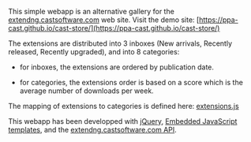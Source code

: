 This simple webapp is an alternative gallery for the [extendng.castsoftware.com](extendng.castsoftware.com) web site. 
Visit the demo site: [https://ppa-cast.github.io/cast-store/](https://ppa-cast.github.io/cast-store/)

The extensions are distributed into 3 inboxes (New arrivals, Recently released, Recently upgraded), and into 8 categories:

- for inboxes, the extensions are ordered by publication date.

- for categories, the extensions order is based on a score which is the average number of downloads per week.

The mapping of extensions to categories is defined here: [extensions.js](extensions.js)

This webapp has been developped with [jQuery](https://jquery.com/), [Embedded JavaScript templates](https://www.npmjs.com/package/ejs), and the [extendng.castsoftware.com API](https://extendng.castsoftware.com/api/doc).

